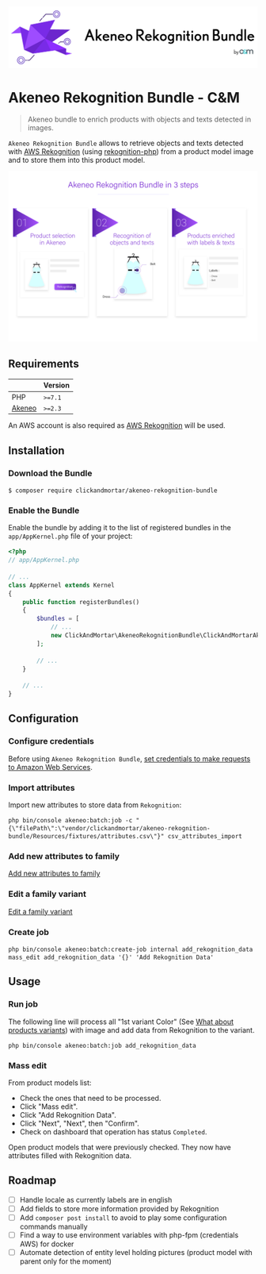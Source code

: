 ![Akeneo Rekognition Bundle Logo](img/akeneo-rekognition-bundle-logo.png)

# Akeneo Rekognition Bundle - C&M

> Akeneo bundle to enrich products with objects and texts detected in images.

`Akeneo Rekognition Bundle` allows to retrieve objects and texts
detected with [AWS Rekognition](https://aws.amazon.com/rekognition/) 
(using [rekognition-php](https://github.com/ClickAndMortar/rekognition-php))
from a product model image and to store them into this product model.

![Akeneo Rekognition Bundle in 3 steps](img/akeneo-rekognition-bundle-in-3-steps.png)

## Requirements

|                                     | Version |
| ----------------------------------- | ------- |
| PHP                                 | `>=7.1` |
| [Akeneo](https://www.akeneo.com/)   | `>=2.3` |

An AWS account is also required as
[AWS Rekognition](https://aws.amazon.com/rekognition/)
will be used.

## Installation

### Download the Bundle

```console
$ composer require clickandmortar/akeneo-rekognition-bundle
```

### Enable the Bundle

Enable the bundle by adding it to the list of registered bundles
in the `app/AppKernel.php` file of your project:

```php
<?php
// app/AppKernel.php

// ...
class AppKernel extends Kernel
{
    public function registerBundles()
    {
        $bundles = [
            // ...
            new ClickAndMortar\AkeneoRekognitionBundle\ClickAndMortarAkeneoRekognitionBundle(),
        ];

        // ...
    }

    // ...
}
```

## Configuration

### Configure credentials

Before using `Akeneo Rekognition Bundle`,
[set credentials to make requests to Amazon Web Services](https://docs.aws.amazon.com/sdk-for-php/v3/developer-guide/guide_credentials.html).

### Import attributes

Import new attributes to store data from `Rekognition`:

```
php bin/console akeneo:batch:job -c "{\"filePath\":\"vendor/clickandmortar/akeneo-rekognition-bundle/Resources/fixtures/attributes.csv\"}" csv_attributes_import
```

### Add new attributes to family

[Add new attributes to family](https://help.akeneo.com/articles/manage-your-families.html#manage-attributes-in-a-family)

### Edit a family variant

[Edit a family variant](https://help.akeneo.com/articles/manage-your-families.html#edit-a-family-variant)

### Create job
```
php bin/console akeneo:batch:create-job internal add_rekognition_data mass_edit add_rekognition_data '{}' 'Add Rekognition Data'
```

## Usage

### Run job

The following line will process all "1st variant Color" (See
[What about products variants](https://help.akeneo.com/articles/what-about-products-variants.html))
with image and add data from Rekognition to the variant.

```
php bin/console akeneo:batch:job add_rekognition_data
```

### Mass edit

From product models list:
- Check the ones that need to be processed.
- Click "Mass edit".
- Click "Add Rekognition Data".
- Click "Next", "Next", then "Confirm".
- Check on dashboard that operation has status `Completed`.

Open product models that were previously checked.
They now have attributes filled with Rekognition data.

## Roadmap

- [ ] Handle locale as currently labels are in english
- [ ] Add fields to store more information provided by Rekognition
- [ ] Add `composer post install` to avoid to play some configuration commands
manually
- [ ] Find a way to use environment variables with php-fpm
(credentials AWS) for docker
- [ ] Automate detection of entity level holding pictures
(product model with parent only for the moment)
